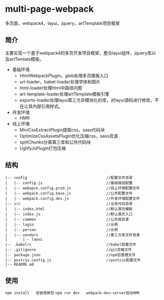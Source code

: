 # multi-page-webpack
多页面，webpack4，layui，jquery，artTemplate项目框架
## 简介
主要实现一个基于webpack4的多页开发项目框架，整合layui组件，jquery库以及artTemlate模板。
* 基础环境
  * HtmlWebpackPlugin，glob处理多页模板入口
  * url-loader，babel-loader处理字体和图片
  * html-loader处理html中路径问题
  * art-template-loader处理artTemplate模板引擎
  * exports-loader处理layui第三方非模块化的库，对layui源码进行修改，不在让其内部引用样式。
* 开发环境
  * HMR 
* 线上环境
  * MiniCssExtractPlugin提取css，sass代码块
  * OptimizeCssAssetsPlugin优化压缩css，sass资源
  * splitChunks分离第三库和公共代码块
  * UglifyJsPlugin打包压缩
## 结构
```
|-- config                                    //配置文件目录
|   |-- config.js                             //基础路径配置
|   |-- webapck.config.prod.js                //线上环境配置文件
|   |-- webpack.config.base.js                //公共配置文件
|   |-- webpack.config.dev.js                 //开发环境配置文件
|-- src                                       //业务代码目录
|   |-- index.html                            //默认首页模板
|   |-- index.js                              //默认首页入口
|   |-- common                                //公共库目录
|   |-- login                                 //示例
|   |-- person                                //示例
|   |-- vendors                               //第三方库文件目录
|       |-- layui
|-- .babelrc                                  //babel配置文件
|-- .gitignore                                //git忽略文件
|-- package.json                              //npm包管理文件
|-- postcss.config.js                         //postcss配置文件
|-- README.md
```
## 使用
`npm install   安装依赖包` 
`npm run dev   webpack-dev-server启动HMR` 
